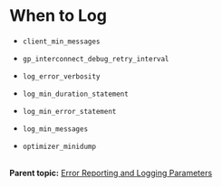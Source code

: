 # When to Log 

- `client_min_messages`

- `gp_interconnect_debug_retry_interval`

- `log_error_verbosity`

- `log_min_duration_statement`

- `log_min_error_statement`

- `log_min_messages`

- `optimizer_minidump`<br/></br>


**Parent topic:** [Error Reporting and Logging Parameters](../topics/g-error-reporting-and-logging-parameters.html)


